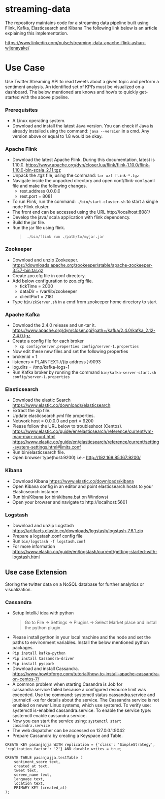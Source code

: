 # streaming-data
The repository maintains code for a streaming data pipeline built using Flink, Kafka, Elasticsearch and Kibana
The following link below is an article explaining this implementation. 

https://www.linkedin.com/pulse/streaming-data-apache-flink-ashan-wijenayake/

# Use Case  

Use Twitter Streaming API to read tweets about a given topic and perform a sentiment analysis. An identified set of KPI’s must be visualized on a dashboard.
The below mentioned are knows and how’s to quickly get-started with the above pipeline.

### Prerequisites

- A Linux operating system.
- Download and install the latest Java version. You can check if Java is already installed using the command: `java --version` in a cmd. Any version above or equal to 1.8 would be okay.

### Apache Flink
-	Download the latest Apache Flink. During this documentation, latest is 1.10.0.
https://www.apache.org/dyn/closer.lua/flink/flink-1.10.0/flink-1.10.0-bin-scala_2.11.tgz
-	Unpack the .tgz file, using the command: `tar xzf flink-*.tgz`
-	Navigate inside the unpacked directory and open conf/flink-conf.yaml file and make the following changes.
	- rest.address 0.0.0.0
	- rest.port = 8081
- To run Flink, run the command: `./bin/start-cluster.sh` to start a single node Flink cluster.
- The front end can be accessed using the URL http://localhost:8081/
- Develop the java/ scala application with flink dependency.
- Build the jar file.
- Run the jar file using flink.
  > ` ./bin/flink run ./path/to/myjar.jar`

### Zookeeper
-	Download and unzip Zookeeper. 
https://downloads.apache.org/zookeeper/stable/apache-zookeeper-3.5.7-bin.tar.gz
-	Create zoo.cfg file in conf directory.
-	Add below configuration to zoo.cfg file.
	- tickTime = 2000
	- dataDir = /var/lib/zookeeper
	- clientPort = 2181 			
- Type `bin/zkServer.sh` in a cmd from zookeeper home directory to start 

### Apache Kafka
-	Download the 2.4.0 release and un-tar it. https://www.apache.org/dyn/closer.cgi?path=/kafka/2.4.0/kafka_2.12-2.4.0.tgz
- Create a config file for each broker 
  -	`cp config/server.properties config/server-1.properties`
-	Now edit these new files and set the following  properties
  - broker.id = 1
  - listeners = PLAINTEXT://{ip address }:9093
  -	log.dirs = /tmp/kafka-logs-1
-	Run Kafka broker by running the command `bin/kafka-server-start.sh config/server-1.properties` 

### Elasticsearch 
-	Download the elastic Search 
https://www.elastic.co/downloads/elasticsearch
-	Extract the zip file.
-	Update elasticsearch.yml file properties.
-	Network host = 0.0.0.0 and port = 9200 
-	Please follow the URL below to troubleshoot (Centos). https://www.elastic.co/guide/en/elasticsearch/reference/current/vm-max-map-count.html
https://www.elastic.co/guide/en/elasticsearch/reference/current/setting-system-settings.html#limits.conf
-	Run bin/elasticsearch file.
-	Open browser type(host:9200) i.e.- http://192.168.85.167:9200/

### Kibana
-	Download Kibana 
https://www.elastic.co/downloads/kibana 
-	Open Kibana config in an editor and point elasticsearch.hosts to your Elasticsearch instance
-	Run bin/Kibana (or bin\kibana.bat on Windows)
-	Open your browser and navigate to http://localhost:5601 

### Logstash
- Download and unzip Logstash 
https://artifacts.elastic.co/downloads/logstash/logstash-7.6.1.zip 
-	Prepare a logstash.conf config file
-	Run `bin/logstash -f logstash.conf`
-	For more information https://www.elastic.co/guide/en/logstash/current/getting-started-with-logstash.html
 
## Use case Extension
Storing the twitter data on a NoSQL database for further analytics or visualization.

### Cassandra
- Setup IntelliJ idea with python
  > Go to File  ->  Settings  ->  Plugins  ->  Select Market place and install the python plugin.
-	Please install python in your local machine and the node and set the paths to environment variables. Install the below mentioned python packages.
  - `Pip install kafka-python`
  - `Pip install Cassandra-driver`
  - `Pip install pyspark`
-	Download and install Cassandra.
https://www.howtoforge.com/tutorial/how-to-install-apache-cassandra-on-centos-7/
-	A common problem when starting Casandra is Job for cassandra.service failed because a configured resource limit was exceeded. Use the command: systemctl status cassandra.service and journalctl -xe for details about the service. The Cassandra service is not enabled on newer Linux systems, which use systemd. To verify use:  systemctl is-enabled cassandra.service. To enable the service type: systemctl enable cassandra.service.
-	Now you can start the service using:  `systemctl start cassandra.service`
-	The web dispatcher can be accessed on 127.0.0.1:9042
-	Prepare Cassandra by creating a Keyspace and Table.

```  
CREATE KEY pasanjajja WITH replication = {'class': 'SimpleStrategy', 'replication_factor': '2'} AND durable_writes = true; 
```
``` 
CREATE TABLE pasanjajja.testTable (
    sentiment_score text,
    created_at text,
    tweet text,
    screen_name text,
    language text,
    location text,
    PRIMARY KEY (created_at)
); 
``` 